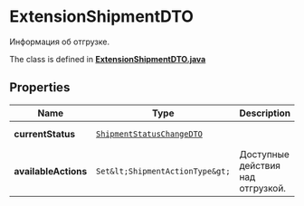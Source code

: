 

# ExtensionShipmentDTO

Информация об отгрузке.

The class is defined in **[ExtensionShipmentDTO.java](../../src/main/java/org/openapitools/model/ExtensionShipmentDTO.java)**

## Properties

Name | Type | Description | Notes
------------ | ------------- | ------------- | -------------
**currentStatus** | [`ShipmentStatusChangeDTO`](ShipmentStatusChangeDTO.md) |  |  [optional property]
**availableActions** | `Set&lt;ShipmentActionType&gt;` | Доступные действия над отгрузкой. | 




